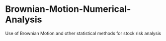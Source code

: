 # Brownian-Motion-Numerical-Analysis
Use of Brownian Motion and other statistical methods for stock risk analysis
